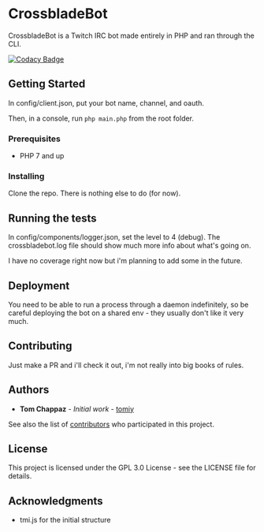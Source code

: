 # CrossbladeBot

CrossbladeBot is a Twitch IRC bot made entirely in PHP and ran through the CLI.

[![Codacy Badge](https://api.codacy.com/project/badge/Grade/106b8405d12940c8bc67e184f09a8926)](https://app.codacy.com/app/tomiy/crossbladebot?utm_source=github.com&utm_medium=referral&utm_content=tomiy/crossbladebot&utm_campaign=Badge_Grade_Dashboard)

## Getting Started

In config/client.json, put your bot name, channel, and oauth.

Then, in a console, run `php main.php` from the root folder.

### Prerequisites

* PHP 7 and up

### Installing

Clone the repo. There is nothing else to do (for now).

## Running the tests

In config/components/logger.json, set the level to 4 (debug). The crossbladebot.log file should show much more info about what's going on.

I have no coverage right now but i'm planning to add some in the future.

## Deployment

You need to be able to run a process through a daemon indefinitely, so be careful deploying the bot on a shared env - they usually don't like it very much.

## Contributing

Just make a PR and i'll check it out, i'm not really into big books of rules.

## Authors

* **Tom Chappaz** - *Initial work* - [tomiy](https://github.com/tomiy)

See also the list of [contributors](https://github.com/tomiy/crossbladebot/contributors) who participated in this project.

## License

This project is licensed under the GPL 3.0 License - see the LICENSE file for details.

## Acknowledgments

* tmi.js for the initial structure
